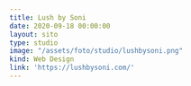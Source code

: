 ```yaml
---
title: Lush by Soni
date: 2020-09-18 00:00:00
layout: sito
type: studio
image: "/assets/foto/studio/lushbysoni.png"
kind: Web Design
link: 'https://lushbysoni.com/'
---
```


